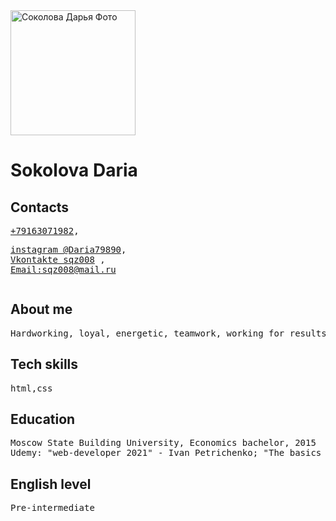 <img src="https://sun9-23.userapi.com/impf/c626125/v626125810/1b3d6/Kn3yCsZGrZw.jpg?size=612x612&quality=96&sign=61f44fa8c3c3b0e112cbeda4ce1ec906&type=album" alt="Соколова Дарья Фото" width="200" height="200">
<h1>Sokolova Daria</h1>
<h2> Contacts</h2>
<pre><a href="tel:+79163071982">+79163071982</a>,<p><a href="http://www.instagram.com/daria70890">instagram @Daria79890</a>,
<a href="http://www.vk.com/sqz008">Vkontakte sqz008</a> ,
<a href= "mailto:sqz008@mail.ru">Email:sqz008@mail.ru</a></p></pre>
<h2> About me</h2>
<pre>Hardworking, loyal, energetic, teamwork, working for results.</pre>
<h2>Tech skills</h2>
<pre>html,css</pre>
<h2>Education</h2>
<pre>Moscow State Building University, Economics bachelor, 2015
Udemy: "web-developer 2021" - Ivan Petrichenko; "The basics of web development. HTML and CSS" - YouRa Allakhverdov.</pre>
<h2>English level</h2>
<pre>Pre-intermediate</pre>
